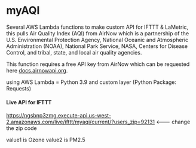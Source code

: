 # myAQI
Several AWS Lambda functions to make custom API for IFTTT & LaMetric, this pulls Air Quality Index (AQI) from AirNow which is a partnership of the U.S. Environmental Protection Agency, National Oceanic and Atmospheric Administration (NOAA), National Park Service, NASA, Centers for Disease Control, and tribal, state, and local air quality agencies. 

This function requires a free API key from AirNow which can be requested here [docs.airnowapi.org](https://docs.airnowapi.org/account/request/).

using AWS Lambda = Python 3.9 and custom layer (Python Package: Requests)

#### Live API for IFTTT
https://ngsbnp3zmg.execute-api.us-west-2.amazonaws.com/live/ifttt/myaqi/current/?users_zip=92131 <--- change the zip code

value1 is Ozone
value2 is PM2.5
